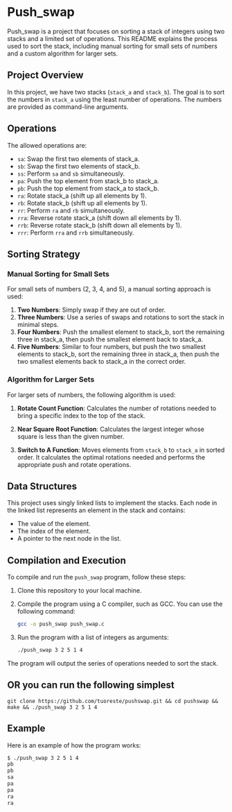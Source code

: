 # Push_swap

Push_swap is a project that focuses on sorting a stack of integers using two stacks and a limited set of operations. This README explains the process used to sort the stack, including manual sorting for small sets of numbers and a custom algorithm for larger sets.

## Project Overview

In this project, we have two stacks (`stack_a` and `stack_b`). The goal is to sort the numbers in `stack_a` using the least number of operations. The numbers are provided as command-line arguments.

## Operations

The allowed operations are:
- `sa`: Swap the first two elements of stack_a.
- `sb`: Swap the first two elements of stack_b.
- `ss`: Perform `sa` and `sb` simultaneously.
- `pa`: Push the top element from stack_b to stack_a.
- `pb`: Push the top element from stack_a to stack_b.
- `ra`: Rotate stack_a (shift up all elements by 1).
- `rb`: Rotate stack_b (shift up all elements by 1).
- `rr`: Perform `ra` and `rb` simultaneously.
- `rra`: Reverse rotate stack_a (shift down all elements by 1).
- `rrb`: Reverse rotate stack_b (shift down all elements by 1).
- `rrr`: Perform `rra` and `rrb` simultaneously.

## Sorting Strategy

### Manual Sorting for Small Sets

For small sets of numbers (2, 3, 4, and 5), a manual sorting approach is used:

1. **Two Numbers**: Simply swap if they are out of order.
2. **Three Numbers**: Use a series of swaps and rotations to sort the stack in minimal steps.
3. **Four Numbers**: Push the smallest element to stack_b, sort the remaining three in stack_a, then push the smallest element back to stack_a.
4. **Five Numbers**: Similar to four numbers, but push the two smallest elements to stack_b, sort the remaining three in stack_a, then push the two smallest elements back to stack_a in the correct order.

### Algorithm for Larger Sets

For larger sets of numbers, the following algorithm is used:

1. **Rotate Count Function**: Calculates the number of rotations needed to bring a specific index to the top of the stack.

2. **Near Square Root Function**: Calculates the largest integer whose square is less than the given number.

3. **Switch to A Function**: Moves elements from `stack_b` to `stack_a` in sorted order. It calculates the optimal rotations needed and performs the appropriate push and rotate operations.

## Data Structures

This project uses singly linked lists to implement the stacks. Each node in the linked list represents an element in the stack and contains:
- The value of the element.
- The index of the element.
- A pointer to the next node in the list.

## Compilation and Execution

To compile and run the `push_swap` program, follow these steps:

1. Clone this repository to your local machine.
2. Compile the program using a C compiler, such as GCC. You can use the following command:

    ```bash
    gcc -o push_swap push_swap.c
    ```

3. Run the program with a list of integers as arguments:

    ```bash
    ./push_swap 3 2 5 1 4
    ```

The program will output the series of operations needed to sort the stack.

## OR you can run the following simplest

`git clone https://github.com/tuoreste/pushswap.git && cd pushswap && make && ./push_swap 3 2 5 1 4`

## Example

Here is an example of how the program works:

```bash
$ ./push_swap 3 2 5 1 4
pb
pb
sa
pa
pa
ra
ra
